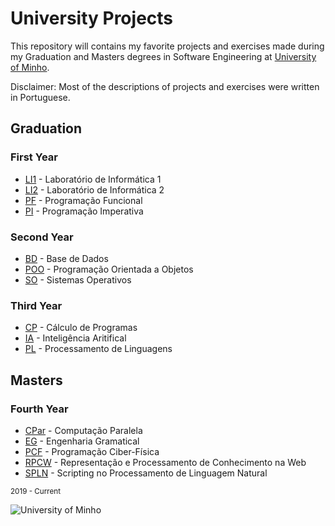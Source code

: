 # University Projects

This repository will contains my favorite projects and exercises made during my Graduation and Masters degrees in Software Engineering at [University of Minho](https://www.uminho.pt/EN). 

Disclaimer: Most of the descriptions of projects and exercises were written in Portuguese.

## Graduation

### First Year

+ [LI1](https://github.com/VitorLelis/uminho/tree/main/year_1/li1) - Laboratório de Informática 1
+ [LI2](https://github.com/VitorLelis/uminho/tree/main/year_1/li2) - Laboratório de Informática 2
+ [PF](https://github.com/VitorLelis/uminho/tree/main/year_1/pf) - Programação Funcional
+ [PI](https://github.com/VitorLelis/uminho/tree/main/year_1/pi) - Programação Imperativa

### Second Year

+ [BD](https://github.com/VitorLelis/uminho/tree/main/year_2/bd) - Base de Dados
+ [POO](https://github.com/VitorLelis/uminho/tree/main/year_2/poo) - Programação Orientada a Objetos
+ [SO](https://github.com/VitorLelis/uminho/tree/main/year_2/so) - Sistemas Operativos

### Third Year

+ [CP](https://github.com/VitorLelis/uminho/tree/main/year_3/cp) - Cálculo de Programas
+ [IA](https://github.com/VitorLelis/uminho/tree/main/year_3/ia) - Inteligência Aritifical
+ [PL](https://github.com/VitorLelis/uminho/tree/main/year_3/pl) - Processamento de Linguagens

## Masters

### Fourth Year

+ [CPar](https://github.com/VitorLelis/uminho/tree/main/year_4/cpar) - Computação Paralela
+ [EG](https://github.com/VitorLelis/uminho/tree/main/year_4/eg) - Engenharia Gramatical
+ [PCF](https://github.com/VitorLelis/uminho/tree/main/year_4/pcf) - Programação Ciber-Física
+ [RPCW](https://github.com/VitorLelis/uminho/tree/main/year_4/rpcw) - Representação e Processamento de Conhecimento na Web
+ [SPLN](https://github.com/VitorLelis/uminho/tree/main/year_4/spln) - Scripting no Processamento de Linguagem Natural

<sub>2019 - Current</sub>

<img src="https://www.eng.uminho.pt/SiteAssets/Logo.PNG" alt="University of Minho">
